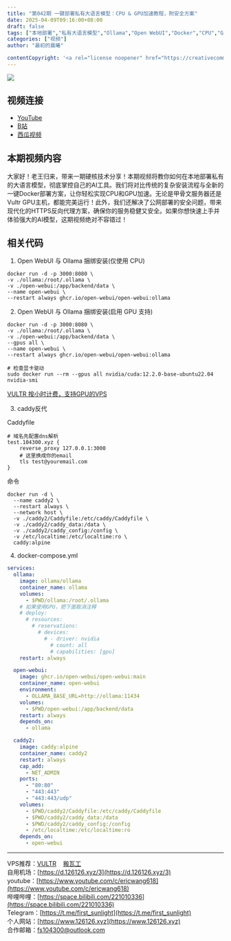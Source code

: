 ```yaml
---
title: "第042期 一键部署私有大语言模型：CPU & GPU加速教程，附安全方案"
date: 2025-04-09T09:16:00+08:00
draft: false
tags: ["本地部署","私有大语言模型","Ollama","Open WebUI","Docker","CPU","GPU","甲骨文服务器","Vultr","HTTPS","反向代理","Caddy","Linux哲学","容器编排","TLS证书","VPS主机"]
categories: ["视频"]
author: "最初的晨曦"

contentCopyright: '<a rel="license noopener" href="https://creativecommons.org/licenses/by-nc-sa/4.0/deed.zh" target="_blank">本文章采用 CC BY-NC-SA 4.0 许可协议</a>'
---
```


![](../../images/042/0.jpg)
	
## 视频连接
- [YouTube](https://youtu.be/uJrmcohW_X0)
- [B站](https://www.bilibili.com/video/BV13LdPYyE54/)
- [西瓜视频](https://www.douyin.com/video/7491191737210146088)

## 本期视频内容

大家好！老王归来，带来一期硬核技术分享！本期视频将教你如何在本地部署私有的大语言模型，彻底掌控自己的AI工具。我们将对比传统的复杂安装流程与全新的一键Docker部署方案，让你轻松实现CPU和GPU加速。无论是甲骨文服务器还是Vultr GPU主机，都能完美运行！此外，我们还解决了公网部署的安全问题，带来现代化的HTTPS反向代理方案，确保你的服务稳健又安全。如果你想快速上手并体验强大的AI模型，这期视频绝对不容错过！

## 相关代码

1. Open WebUI 与 Ollama 捆绑安装(仅使用 CPU)

```shell
docker run -d -p 3000:8080 \
-v ./ollama:/root/.ollama \
-v ./open-webui:/app/backend/data \
--name open-webui \
--restart always ghcr.io/open-webui/open-webui:ollama
```

2. Open WebUI 与 Ollama 捆绑安装(启用 GPU 支持)

```shell
docker run -d -p 3000:8080 \
-v ./ollama:/root/.ollama \
-v ./open-webui:/app/backend/data \
--gpus all \
--name open-webui \
--restart always ghcr.io/open-webui/open-webui:ollama

# 检查显卡驱动
sudo docker run --rm --gpus all nvidia/cuda:12.2.0-base-ubuntu22.04 nvidia-smi
```

[VULTR 按小时计费，支持GPU的VPS](https://www.vultr.com/?ref=9742814)

3. caddy反代

Caddyfile
```
# 域名先配置dns解析
test.104300.xyz {
    reverse_proxy 127.0.0.1:3000
	# 这里换成你的email
    tls test@youremail.com
}
```

命令
```shell
docker run -d \
  --name caddy2 \
  --restart always \
  --network host \
  -v ./caddy2/Caddyfile:/etc/caddy/Caddyfile \
  -v ./caddy2/caddy_data:/data \
  -v ./caddy2/caddy_config:/config \
  -v /etc/localtime:/etc/localtime:ro \
  caddy:alpine
```

4. docker-compose.yml

```yml
services:
  ollama:
    image: ollama/ollama
    container_name: ollama
    volumes:
      - $PWD/ollama:/root/.ollama
    # 如果使用GPU，把下面取消注释
    # deploy:
      # resources:
        # reservations:
          # devices:
            # - driver: nvidia
              # count: all
              # capabilities: [gpu]
    restart: always

  open-webui:
    image: ghcr.io/open-webui/open-webui:main
    container_name: open-webui
    environment:
      - OLLAMA_BASE_URL=http://ollama:11434
    volumes:
      - $PWD/open-webui:/app/backend/data
    restart: always
    depends_on:
      - ollama

  caddy2:
    image: caddy:alpine
    container_name: caddy2
    restart: always
    cap_add:
      - NET_ADMIN
    ports:
      - "80:80"
      - "443:443"
      - "443:443/udp"
    volumes:
      - $PWD/caddy2/Caddyfile:/etc/caddy/Caddyfile
      - $PWD/caddy2/caddy_data:/data
      - $PWD/caddy2/caddy_config:/config
      - /etc/localtime:/etc/localtime:ro
    depends_on:
      - open-webui

```

---

VPS推荐：[VULTR](https://www.vultr.com/?ref=9742814)&nbsp;&nbsp;&nbsp;&nbsp;[搬瓦工](https://bwh81.net/aff.php?aff=73687)  
自用机场：[https://d.126126.xyz/3](https://d.126126.xyz/3)  
youtube：[https://www.youtube.com/c/ericwang618](https://www.youtube.com/c/ericwang618)  
哔哩哔哩：[https://space.bilibili.com/221010336](https://space.bilibili.com/221010336)  
Telegram：[https://t.me/first_sunlight](https://t.me/first_sunlight)  
个人网站：[https://www.126126.xyz](https://www.126126.xyz)  
合作邮箱：fs104300@outlook.com